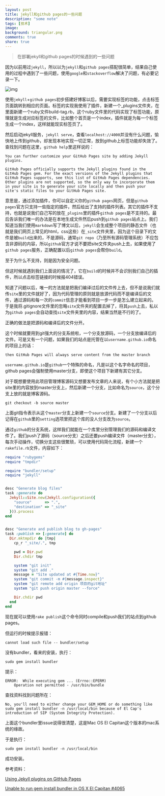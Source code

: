 ```yaml
---
layout: post
title: jekyll和github pages的一些问题
description: "some note"
tags: [技术]
image:
background: triangular.png
comments: true
share: true
---
```


> 在部署jekyll和github pages的时候遇到的一些问题

因为以前用过```jekyll```，所以以为```jekyll```和```github pages```搭配很简单，结果自己使用的过程中遇到了一些问题，使用```google```和```stackoverflow```解决了问题，有必要记录一下。

<!-- more -->

![img]({{site.url}}images/article/2016-6-3/1.png)

使用```jekyll```+```github pages```初步搭建好博客以后，需要实现标签的功能，点击标签页面跳转到相应的页面。标签的实现我使用了插件，新建一个_plugins文件夹，在里面新建一个ruby文件build-tag.rb，这个ruby文件里的代码实现了标签功能，原理就是生成对应标签的文件，比如整个首页是一个index，插件就是为每一个标签生成一个index，这样就能现实标签页了。

然后启动jekyll服务，```jekyll serve```，查看```localhost://4000```并没有什么问题，愉快地上传到github，却发现本地实现一切正常，放到github上标签功能却失效了。查找到问题在这里，```github help```里这样说的：

```
You can further customize your GitHub Pages site by adding Jekyll plugins.

GitHub Pages officially supports the Jekyll plugins found in the GitHub Pages gem. For the exact versions of the Jekyll plugins that GitHub Pages supports, see this list of GitHub Pages dependencies. Other plugins are not supported, so the only way to incorporate them in your site is to generate your site locally and then push your site's static files to your GitHub Pages site.
```

意思是，通过添加插件，你可以自定义你的```github pages```网页，但是```github pages```官方只支持一些指定的插件，然后给出了支持的插件列表。其它的插件不支持，也就是说我们自己写的放在```_plugins```里的插件```github pages```是不支持的。最后告诉我们唯一的办法是在本地生成文件然后push到```github pages```站点上。我们知道当我们使用```markdown```写了博文以后，```jekyll```会生成整个项目的静态文件（也就是我们网页上常见的html，css这些）在```_site```文件夹里，因为这个目录下的文件是被```build```出来的，不是源码，通常```git repo```（乃至所有源码管理系统）不应包含非源码的内容，所以```github```官方才说不要把site文件夹push上去，如果使用了```github pages```服务，正确配置以后```github pages```会帮你```build```。

至于为什么不支持，则是因为安全问题。

但这时候就遇到我们上面说的情况了，它在```build```的时候并不会识别我们自己的插件，所以点击标签链接的时候报404错误。

知道了问题以后，唯一的方法就是把我们编译过后的文件传上去，但不是说我们就传```site```里的文件就好了，因为代码管理的原则就是放源代码而不是编译后的文件，通过源码和每一次的```commit```信息才能看到项目一步一步是怎么建立起来的。于是我将.gitignore文件里的忽略```site```文件夹的配置去掉了，将其```push```上去，私以为```github pages```会自动查找```site```文件夹里的内容，结果当然是不行的了。

正确的做法是把源码和编译后的文件分开。

这个时候就要用到git强大的分支系统啦，一个分支放源码，一个分支放编译后的文件。可是又有一个问题，如果我们的站点是托管在以```username.github.io```命名的项目上的话：

```
then GitHub Pages will always serve content from the master branch
```

```username.github.io```是```github```一个特殊的命名，凡是以这个名字命名的项目，github pages会强制使用master分支，即使这个项目下新建有其它分支。

对于既想要使用此项目管理博客源码又想要发布文章的人来说，有个小方法就是把site里的内容放到master分支上，然后新建一个分支，比如命名为```source```，这个分支上放的就是博客源码。

```
git checkout -b source master
```

上面git指令表示从这个```master```分支上新建一个```source```分支。新建了一个分支以后记得在```github```里的```setting```选项里把这个库的没人分支改为```source```。

通过```github```的分支系统，这样我们就能在一个库里分别管理我们的源码和编译文件了。我们push了源码（source分支）之后还要push编译文件（master分支），每次手动操作，切换分支这些很繁琐，可以使用代码简化流程，新建一个```rakefile.rb```文件，内容如下：

```ruby
require "rubygems"
require "tmpdir"

require "bundler/setup"
require "jekyll"


desc "Generate blog files"
task :generate do
  Jekyll::Site.new(Jekyll.configuration({
    "source"      => ".",
    "destination" => "_site"
  })).process
end


desc "Generate and publish blog to gh-pages"
task :publish => [:generate] do
  Dir.mktmpdir do |tmp|
    cp_r "_site/.", tmp

    pwd = Dir.pwd
    Dir.chdir tmp

    system "git init"
    system "git add ."
    message = "Site updated at #{Time.now}"
    system "git commit -m #{message.inspect}"
    system "git remote add origin 项目的git地址"
    system "git push origin master --force"

    Dir.chdir pwd
  end
end
```

现在就可以使用```rake publish```这个命令同时compile和push我们的站点到github pages。

但运行的时候提示报错：

```
cannot load such file -- bundler/setup
```

没有bundler，看来的安装，执行：

```
sudo gem install bundler
```

提示：

```
ERROR:  While executing gem ... (Errno::EPERM)
    Operation not permitted - /usr/bin/bundle
```

查找资料找到问题所在：

```
No, you'll need to either change your GEM_HOME or do something like sudo gem install bundler -n /usr/local/bin because of El Cap's introduction of SIP (System Integrity Protection).
```

上面这个bundler里issue说得很清楚，这是Mac OS El Capitan这个版本的mac系统的缘故。

于是执行：

```
sudo gem install bundler -n /usr/local/bin
```

成功安装。

参考资料：

[Using Jekyll plugins on GitHub Pages](http://ixti.net/software/2013/01/28/using-jekyll-plugins-on-github-pages.html)

[Unable to run gem install bundler in OS X El Capitan #4065](https://github.com/bundler/bundler/issues/4065)